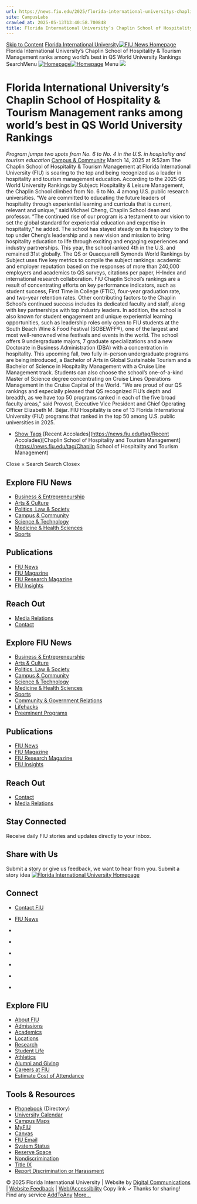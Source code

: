 ```yaml
---
url: https://news.fiu.edu/2025/florida-international-universitys-chaplin-school-of-hospitality-tourism-management-ranks-among-worlds-best-in-qs-world-university-rankings
site: CampusLabs
crawled_at: 2025-05-13T13:40:58.700848
title: Florida International University’s Chaplin School of Hospitality & Tourism Management ranks among world’s best in QS World University Rankings | FIU News - Florida International University
---
```


[Skip to Content](https://news.fiu.edu/2025/florida-international-universitys-chaplin-school-of-hospitality-tourism-management-ranks-among-worlds-best-in-qs-world-university-rankings#main)
[Florida International University](https://www.fiu.edu/)[![FIU News Homepage](https://news.fiu.edu/_assets/images/fiu-news-logo.png)](https://news.fiu.edu/index)
Florida International University’s Chaplin School of Hospitality & Tourism Management ranks among world’s best in QS World University Rankings
SearchMenu
[![Homepage](https://news.fiu.edu/_assets/images/fiu-news-logo.png)![Homepage](https://news.fiu.edu/_assets/images/fiu-news-logo-mobile.png)](https://news.fiu.edu/index)
Menu
![](https://res.cloudinary.com/digicomm/image/upload/t_full-banner-large/news-magazine/2025/_assets/hospitality-students.jpg)
# Florida International University’s Chaplin School of Hospitality & Tourism Management ranks among world’s best in QS World University Rankings
 _Program jumps two spots from No. 6 to No. 4 in the U.S. in hospitality and tourism education_
[Campus & Community](https://news.fiu.edu/campus-and-community/index)
March 14, 2025 at 9:52am
[](https://www.addtoany.com/share#url=https%3A%2F%2Fnews.fiu.edu%2F2025%2Fflorida-international-universitys-chaplin-school-of-hospitality-tourism-management-ranks-among-worlds-best-in-qs-world-university-rankings&title=Florida%20International%20University%E2%80%99s%20Chaplin%20School%20of%20Hospitality%20%26%20Tourism%20Management%20ranks%20among%20world%E2%80%99s%20best%20in%20QS%20World%20University%20Rankings%20%7C%20FIU%20News%20-%20Florida%20International%20University)
The Chaplin School of Hospitality & Tourism Management at Florida International University (FIU) is soaring to the top and being recognized as a leader in hospitality and tourism management education. According to the 2025 QS World University Rankings by Subject: Hospitality & Leisure Management, the Chaplin School climbed from No. 6 to No. 4 among U.S. public research universities.
“We are committed to educating the future leaders of hospitality through experiential learning and curricula that is current, relevant and unique,” said Michael Cheng, Chaplin School dean and professor. “The continued rise of our program is a testament to our vision to set the global standard for experiential education and expertise in hospitality,” he added.
The school has stayed steady on its trajectory to the top under Cheng’s leadership and a new vision and mission to bring hospitality education to life through exciting and engaging experiences and industry partnerships. This year, the school ranked 4th in the U.S. and remained 31st globally.
The QS or Quacquarelli Symonds World Rankings by Subject uses five key metrics to compile the subject rankings: academic and employer reputation based on the responses of more than 240,000 employers and academics to QS surveys, citations per paper, H-Index and international research collaboration.
FIU Chaplin School’s rankings are a result of concentrating efforts on key performance indicators, such as student success, First Time in College (FTIC), four-year graduation rate, and two-year retention rates.
Other contributing factors to the Chaplin School’s continued success includes its dedicated faculty and staff, along with key partnerships with top industry leaders. In addition, the school is also known for student engagement and unique experiential learning opportunities, such as leadership roles only open to FIU students at the South Beach Wine & Food Festival (SOBEWFF®), one of the largest and most well-renowned wine festivals and events in the world.
The school offers 9 undergraduate majors, 7 graduate specializations and a new Doctorate in Business Administration (DBA) with a concentration in hospitality. This upcoming fall, two fully in-person undergraduate programs are being introduced, a Bachelor of Arts in Global Sustainable Tourism and a Bachelor of Science in Hospitality Management with a Cruise Line Management track. Students can also choose the school’s one-of-a-kind Master of Science degree concentrating on Cruise Lines Operations Management in the Cruise Capital of the World.
“We are proud of our QS rankings and especially pleased that QS recognized FIU’s depth and breadth, as we have top 50 programs ranked in each of the five broad faculty areas,” said Provost, Executive Vice President and Chief Operating Officer Elizabeth M. Béjar.
FIU Hospitality is one of 13 Florida International University (FIU) programs that ranked in the top 50 among U.S. public universities in 2025.
  * [Show Tags](https://news.fiu.edu/2025/florida-international-universitys-chaplin-school-of-hospitality-tourism-management-ranks-among-worlds-best-in-qs-world-university-rankings)
[Recent Accolades](https://news.fiu.edu/tag/Recent Accolades)[Chaplin School of Hospitality and Tourism Management](https://news.fiu.edu/tag/Chaplin School of Hospitality and Tourism Management)


Close ×
Search
Search
Close×
## Explore FIU News
  * [Business & Entrepreneurship](https://news.fiu.edu/business-and-entrepreneurship/index)
  * [Arts & Culture](https://news.fiu.edu/arts-and-culture/index)
  * [Politics, Law & Society ](https://news.fiu.edu/politics-law-and-society/index)
  * [Campus & Community](https://news.fiu.edu/campus-and-community/index)
  * [Science & Technology](https://news.fiu.edu/science-and-technology/index)
  * [Medicine & Health Sciences](https://news.fiu.edu/medicine-and-health-sciences/index)
  * [Sports](https://news.fiu.edu/sports/index)


## Publications
  * [FIU News](https://news.fiu.edu/index)
  * [FIU Magazine](https://news.fiu.edu/magazine/index)
  * [FIU Research Magazine](https://news.fiu.edu/research-magazine/index)
  * [FIU Insights](https://news.fiu.edu/insights/)


## Reach Out
  * [Media Relations](https://news.fiu.edu/about/media-relations)
  * [Contact](https://news.fiu.edu/about/contact)


## Explore FIU News
  * [Business & Entrepreneurship](https://news.fiu.edu/business-and-entrepreneurship/index)
  * [Arts & Culture](https://news.fiu.edu/arts-and-culture/index)
  * [Politics, Law & Society](https://news.fiu.edu/politics-law-and-society/index)
  * [Campus & Community](https://news.fiu.edu/campus-and-community/index)
  * [Science & Technology](https://news.fiu.edu/science-and-technology/index)
  * [Medicine & Health Sciences](https://news.fiu.edu/medicine-and-health-sciences/index)
  * [Sports](https://news.fiu.edu/sports/index)
  * [Community & Government Relations](https://news.fiu.edu/community-and-government-relations/index)
  * [Lifehacks](https://news.fiu.edu/lifehacks/index)
  * [Preeminent Programs](https://news.fiu.edu/preeminent-programs/index)


## Publications
  * [FIU News](https://news.fiu.edu/index)
  * [FIU Magazine](https://news.fiu.edu/magazine/index)
  * [FIU Research Magazine](https://news.fiu.edu/research-magazine/index)
  * [FIU Insights](https://news.fiu.edu/insights/index.html)


## Reach Out
  * [Contact](https://news.fiu.edu/about/contact)
  * [Media Relations](https://news.fiu.edu/about/media-relations)


## Stay Connected
Receive daily FIU stories and updates directly to your inbox.
## Share with Us
Submit a story or give us feedback, we want to hear from you.
Submit a story idea
[ ![Florida International University Homepage](https://digicdn.fiu.edu/core/_assets/images/footer-logo.svg) ](https://www.fiu.edu/)
## Connect
  * [Contact FIU](https://www.fiu.edu/about/contact-us/index.html)
  * [FIU News](https://news.fiu.edu/)


  * [](https://www.instagram.com/fiuinstagram/)
  * [](https://www.linkedin.com/school/florida-international-university/)
  * [](https://www.facebook.com/floridainternational)
  * [](https://twitter.com/fiu)
  * [](https://www.youtube.com/user/FloridaInternational)
  * [](https://flickr.com/photos/fiu)


## Explore FIU
  * [About FIU](https://www.fiu.edu/about/index.html)
  * [Admissions](https://www.fiu.edu/admissions/index.html)
  * [Academics](https://www.fiu.edu/academics/index.html)
  * [Locations](https://www.fiu.edu/locations/index.html)
  * [Research](https://www.fiu.edu/research/index.html)
  * [Student Life](https://www.fiu.edu/student-life/index.html)
  * [Athletics](https://www.fiu.edu/athletics/index.html)
  * [Alumni and Giving](https://www.fiu.edu/alumni-and-giving/index.html)
  * [Careers at FIU](https://hr.fiu.edu/careers/)
  * [Estimate Cost of Attendance](https://onestop.fiu.edu/finances/estimate-your-costs/)


## Tools & Resources
  * [Phonebook](https://phonebook.fiu.edu) (Directory)
  * [University Calendar](https://calendar.fiu.edu/)
  * [Campus Maps](https://campusmaps.fiu.edu/)
  * [MyFIU](https://my.fiu.edu/)
  * [Canvas](https://canvas.fiu.edu)
  * [FIU Email](http://mail.fiu.edu/)
  * [System Status](https://fiu.service-now.com/sp?id=services_status)
  * [Reserve Space](https://centralreservations.fiu.edu/)
  * [Nondiscrimination](https://ace.fiu.edu/civil-rights/harassment-and-discrimination/)
  * [Title IX](https://ace.fiu.edu/title-ix/)
  * [Report Discrimination or Harassment](https://report.fiu.edu/)


© 2025 Florida International University  | Website by [Digital Communications](https://stratcomm.fiu.edu/digital-print/websites/) | [Website Feedback](https://webforms.fiu.edu/view.php?id=370774) | [Web/Accessibility](https://accessibility.fiu.edu/)
Copy link
✓
Thanks for sharing!
Find any service
[AddToAny](https://www.addtoany.com "Share Buttons")
[More…](https://news.fiu.edu/2025/florida-international-universitys-chaplin-school-of-hospitality-tourism-management-ranks-among-worlds-best-in-qs-world-university-rankings#addtoany "Show all")
